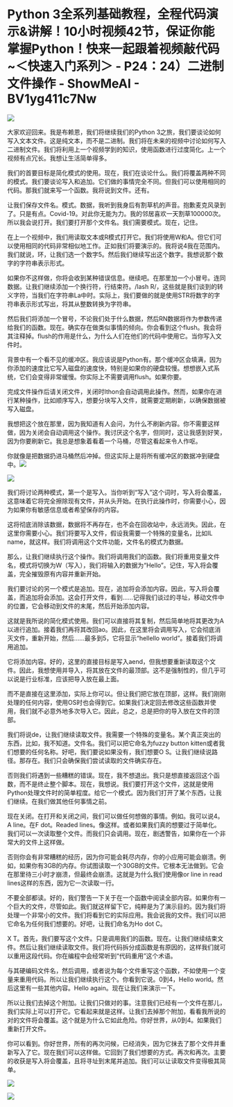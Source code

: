 # Python 3全系列基础教程，全程代码演示&讲解！10小时视频42节，保证你能掌握Python！快来一起跟着视频敲代码~＜快速入门系列＞ - P24：24）二进制文件操作 - ShowMeAI - BV1yg411c7Nw

![](img/9d5ec0a5f39426c11f3410b240354eea_0.png)

大家欢迎回来。我是布赖恩，我们将继续我们的Python 3之旅，我们要谈论如何写入文本文件。这是纯文本，而不是二进制。我们将在未来的视频中讨论如何写入二进制文件。我们将利用上一个视频学到的知识，使用函数进行过度简化。上一个视频有点冗长。我想让生活简单得多。

我们的首要目标是简化模式的使用。现在，我们在谈论什么。我们将覆盖两种不同的模式。我们要谈论写入和追加。它们做的事情完全不同。但我们可以使用相同的代码。那我们就来写一个函数。我将说到文件。还有。

让我们保存文件名。模式。数据，我听到我身后有割草机的声音。抱歉麦克风录到了。只是有点。Covid-19。对此你无能为力。我的邻居喜欢一天割草100000次。所以我会说打开。我们要打开那个文件名。我们需要模式。现在，记住。

在上一个视频中，我们用读取文本或R模式打开它。我们将使用W和A。但它们可以使用相同的代码非常相似地工作。正如我们将要演示的。我将说4我在范围内。我们就说，环，让我们选一个数字5。然后我们继续写出这个数字。我想说那个数字的字符串表示形式。

如果你不这样做，你将会收到某种错误信息。继续吧。在那里加一个小冒号。连同数据。让我们继续添加一个换行符，行结束符。/lash R/，这些就是我们谈到的转义字符，当我们在字符串La中时。实际上，我们要做的就是使用STR将数字的字符串表示形式写出，将其从整数转换为字符串。

然后我们将添加一个冒号，不论我们处于什么数据，然后RN数据将作为参数传递给我们的函数。现在。确实存在做类似事情的倾向。你会看到这个flush。我会将其注释掉。flush的作用是什么，为什么人们在他们的代码中使用它。当你写入文件时。

背景中有一个看不见的缓冲区。我应该说是Python有。那个缓冲区会填满，因为你添加的速度比它写入磁盘的速度快，特别是如果你的硬盘较慢。想想嵌入式系统，它们会变得非常缓慢。你实际上不需要调用flush。如果你要。

完成文件操作后请关闭文件，关闭时Ithon会自动调用此操作。然而，如果你在进行某种操作，比如顺序写入，想要分块写入文件，就需要定期刷新，以确保数据被写入磁盘。

我想把这个放在那里，因为我知道有人会问，为什么不刷新内容。你不需要这样做，因为关闭会自动调用这个操作。我讨厌这个名字，但同时，这让我感到好笑，因为你要刷新它。我总是想象着看着一个马桶，尽管这看起来令人作呕。

你就像是把数据扔进马桶然后冲掉。但这实际上是将所有缓冲区的数据冲到硬盘中。![](img/9d5ec0a5f39426c11f3410b240354eea_2.png)

![](img/9d5ec0a5f39426c11f3410b240354eea_3.png)

我们将讨论两种模式，第一个是写入。当你听到“写入”这个词时，写入将会覆盖，这意味着它将完全擦除现有文件，并从头开始。在执行此操作时，你需要小心，因为如果你有敏感信息或者希望保存的内容。

这将彻底消除该数据，数据将不再存在，也不会在回收站中，永远消失。因此，在这里你需要小心。我们将要写入文件，假设我需要一个特殊的变量名，比如IL name，就这样。我们将调用这个文件功能，文件名的模式为数据。

那么，让我们继续执行这个操作。我们将调用我们的函数。我们将重用变量文件名，模式将切换为W（写入），我们将输入的数据为“Hello”。记住，写入将会覆盖，完全摧毁原有内容并重新开始。

我们要讨论的另一个模式是追加。现在，追加将会添加内容。因此，写入将会覆盖，而追加将会添加。这会打开文件，看到……记得我们谈过的寻址，移动文件中的位置，它会移动到文件的末尾，然后开始添加内容。

这就是我所说的简化模式使用。我们可以直接将其复制，然后简单地将其更改为A以进行追加。接着我们再将其改回ao。因此，在这里将会调用写入，它会彻底消灭文件，重新开始，然后……最多到5，它将显示“hellello world”。接着我们将调用追加。

它将添加内容。好的，这里的直接目标是写入aend，但我想要重新读取这个文件。因此，我想使用并导入，将其放在文件的最顶部。这不是强制性的，但几乎可以说是行业标准，应该把导入放在最上面。

而不是直接在这里添加，实际上你可以。但让我们把它放在顶部，这样。我们刚刚处理的任何内容，使用OS时也会得到它。如果我们决定回去修改这些函数并使用，我们就不必意外地多次导入它。因此，总之，总是把你的导入放在文件的顶部。

我们将说de，让我们继续读取文件。我需要一个特殊的变量名。某个真正突出的东西，比如，我不知道。文件名。我们可以把它命名为fuzzy button kitten或者我们想要的任何名称。好吧，我们要说如果没有，我们想要O S。让我们继续说路径。那存在。我们只会确保我们尝试读取的文件确实存在。

否则我们将遇到一些糟糕的错误。现在，我不想退出。我只是想直接返回这个函数，而不是终止整个脚本。现在，我想说。我们要打开这个文件，这就是使用Python处理文件时的简单程度。给它一个模式。因为我们打开了某个东西，让我们继续。在我们做其他任何事情之前。

现在关闭。在打开和关闭之间，我们可以做任何想做的事情。例如。我可以说4。A line。在F dot。Readed lines。像这样。或者如果我们真的想要过于简单化。我们可以一次读取整个文件。而我们只会调用。现在，剧透警告，如果你在一个非常大的文件上这样做。

否则你会有非常糟糕的经历，因为你可能会耗尽内存，你的小应用可能会崩溃。例如，如果你有3GB的内存。你试图读取一个30GB的文件。它根本无法做到。它会在那里待三小时才崩溃，但最终会崩溃。这就是为什么我们使用像or line in read lines这样的东西，因为它一次读取一行。

不要全部都读。好的，我们警告一下关于在一个函数中阅读全部内容。如果你有一个巨大的文件，尽管如此。我们就这样留下它，纯粹是为了演示目的。因为我们将处理一个非常小的文件。我们将看到它的实际应用。我会说我的文件。我们可以把它命名为任何我们想要的。好吧，让我们命名为Ho dot C。

X T。首先，我们要写这个文件。只是调用我们的函数。现在。让我们继续结束文件。然后让我们继续读取文件。我们将代码拆分成函数是有原因的，这样我们就可以重用这段代码。你在编程中会经常听到“代码重用”这个术语。

与其硬编码文件名，然后调用，或者说为每个文件重写这个函数，不如使用一个变量来重用代码。所以让我们继续执行这个。你看到它说。0到4，Hello world。然后这里有一些其他内容。Hello again。现在让我们来演示一下。

所以让我们去掉这个附加。让我们只做对的事。注意我们已经有一个文件在那儿，我们实际上可以打开它。它看起来就是这样。让我们去掉那个附加，看看我所说的对的文件将会覆盖。这个就是为什么它如此危险。你好世界，从0到4。如果我们重新打开文件。

你可以看到。你好世界，所有的再次问候，已经消失，因为它抹去了那个文件并重新写入了它。现在我们可以这样做。它回到了我们想要的方式。再次和再次。主要的收获是写入将会覆盖，且将寻址到末尾并追加。我们可以让读取文件变得极其简单。

![](img/9d5ec0a5f39426c11f3410b240354eea_5.png)

![](img/9d5ec0a5f39426c11f3410b240354eea_6.png)
